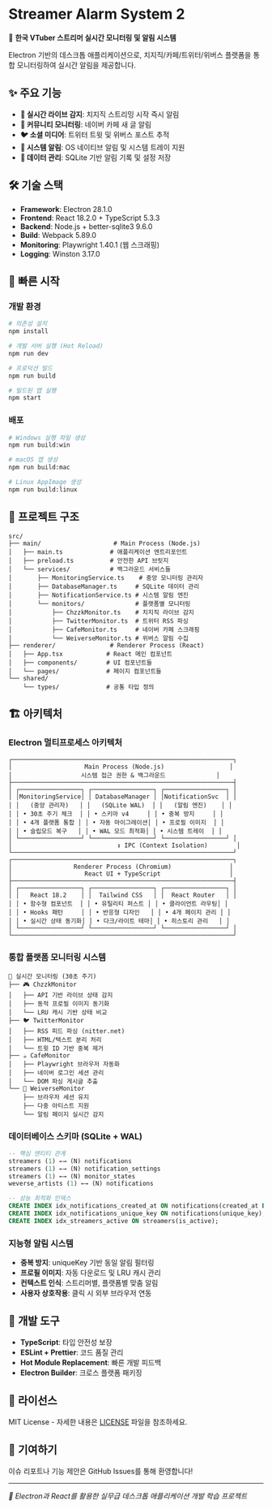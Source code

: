 # Streamer Alarm System 2

🚀 **한국 VTuber 스트리머 실시간 모니터링 및 알림 시스템**

Electron 기반의 데스크톱 애플리케이션으로, 치지직/카페/트위터/위버스 플랫폼을 통합 모니터링하여 실시간 알림을 제공합니다.

## ✨ 주요 기능

- **🔴 실시간 라이브 감지**: 치지직 스트리밍 시작 즉시 알림
- **📝 커뮤니티 모니터링**: 네이버 카페 새 글 알림
- **🐦 소셜 미디어**: 트위터 트윗 및 위버스 포스트 추적
- **🔔 시스템 알림**: OS 네이티브 알림 및 시스템 트레이 지원
- **💾 데이터 관리**: SQLite 기반 알림 기록 및 설정 저장

## 🛠️ 기술 스택

- **Framework**: Electron 28.1.0
- **Frontend**: React 18.2.0 + TypeScript 5.3.3
- **Backend**: Node.js + better-sqlite3 9.6.0
- **Build**: Webpack 5.89.0
- **Monitoring**: Playwright 1.40.1 (웹 스크래핑)
- **Logging**: Winston 3.17.0

## 🚀 빠른 시작

### 개발 환경
```bash
# 의존성 설치
npm install

# 개발 서버 실행 (Hot Reload)
npm run dev

# 프로덕션 빌드
npm run build

# 빌드된 앱 실행
npm start
```

### 배포
```bash
# Windows 실행 파일 생성
npm run build:win

# macOS 앱 생성
npm run build:mac

# Linux AppImage 생성
npm run build:linux
```

## 📁 프로젝트 구조

```
src/
├── main/                    # Main Process (Node.js)
│   ├── main.ts             # 애플리케이션 엔트리포인트
│   ├── preload.ts          # 안전한 API 브릿지
│   └── services/           # 백그라운드 서비스들
│       ├── MonitoringService.ts    # 중앙 모니터링 관리자
│       ├── DatabaseManager.ts     # SQLite 데이터 관리
│       ├── NotificationService.ts # 시스템 알림 엔진
│       └── monitors/              # 플랫폼별 모니터링
│           ├── ChzzkMonitor.ts    # 치지직 라이브 감지
│           ├── TwitterMonitor.ts  # 트위터 RSS 파싱
│           ├── CafeMonitor.ts     # 네이버 카페 스크래핑
│           └── WeiverseMonitor.ts # 위버스 알림 수집
├── renderer/               # Renderer Process (React)
│   ├── App.tsx            # React 메인 컴포넌트
│   ├── components/        # UI 컴포넌트들
│   └── pages/             # 페이지 컴포넌트들
└── shared/
    └── types/             # 공통 타입 정의
```

## 🏗️ 아키텍처

### Electron 멀티프로세스 아키텍처
```
┌─────────────────────────────────────────────────────────────┐
│                    Main Process (Node.js)                  │
│                   시스템 접근 권한 & 백그라운드              │
├─────────────────────────────────────────────────────────────┤
│ ┌─────────────────┐ ┌─────────────────┐ ┌─────────────────┐ │
│ │MonitoringService│ │ DatabaseManager │ │NotificationSvc  │ │
│ │   (중앙 관리자)   │ │   (SQLite WAL)  │ │   (알림 엔진)    │ │
│ │ • 30초 주기 체크  │ │ • 스키마 v4     │ │ • 중복 방지     │ │
│ │ • 4개 플랫폼 통합 │ │ • 자동 마이그레이션│ │ • 프로필 이미지  │ │
│ │ • 슬립모드 복구   │ │ • WAL 모드 최적화│ │ • 시스템 트레이  │ │
│ └─────────────────┘ └─────────────────┘ └─────────────────┘ │
│                             ↕ IPC (Context Isolation)        │
└─────────────────────────────────────────────────────────────┘
┌─────────────────────────────────────────────────────────────┐
│                 Renderer Process (Chromium)                │
│                    React UI + TypeScript                   │
├─────────────────────────────────────────────────────────────┤
│ ┌─────────────────┐ ┌─────────────────┐ ┌─────────────────┐ │
│ │   React 18.2    │ │  Tailwind CSS   │ │  React Router   │ │
│ │ • 함수형 컴포넌트  │ │ • 유틸리티 퍼스트 │ │ • 클라이언트 라우팅│ │
│ │ • Hooks 패턴     │ │ • 반응형 디자인   │ │ • 4개 페이지 관리 │ │
│ │ • 실시간 상태 동기화│ │ • 다크/라이트 테마│ │ • 히스토리 관리   │ │
│ └─────────────────┘ └─────────────────┘ └─────────────────┘ │
└─────────────────────────────────────────────────────────────┘
```

### 통합 플랫폼 모니터링 시스템
```
🎯 실시간 모니터링 (30초 주기)
├── 🎮 ChzzkMonitor
│   ├── API 기반 라이브 상태 감지
│   ├── 동적 프로필 이미지 동기화
│   └── LRU 캐시 기반 상태 비교
├── 🐦 TwitterMonitor  
│   ├── RSS 피드 파싱 (nitter.net)
│   ├── HTML/텍스트 분리 처리
│   └── 트윗 ID 기반 중복 제거
├── ☕ CafeMonitor
│   ├── Playwright 브라우저 자동화
│   ├── 네이버 로그인 세션 관리
│   └── DOM 파싱 게시글 추출
└── 🌟 WeiverseMonitor
    ├── 브라우저 세션 유지
    ├── 다중 아티스트 지원
    └── 알림 페이지 실시간 감지
```

### 데이터베이스 스키마 (SQLite + WAL)
```sql
-- 핵심 엔티티 관계
streamers (1) ←→ (N) notifications
streamers (1) ←→ (N) notification_settings  
streamers (1) ←→ (N) monitor_states
weverse_artists (1) ←→ (N) notifications

-- 성능 최적화 인덱스
CREATE INDEX idx_notifications_created_at ON notifications(created_at DESC);
CREATE INDEX idx_notifications_unique_key ON notifications(unique_key);
CREATE INDEX idx_streamers_active ON streamers(is_active);
```

### 지능형 알림 시스템
- **중복 방지**: uniqueKey 기반 동일 알림 필터링
- **프로필 이미지**: 자동 다운로드 및 LRU 캐시 관리
- **컨텍스트 인식**: 스트리머별, 플랫폼별 맞춤 알림
- **사용자 상호작용**: 클릭 시 외부 브라우저 연동


## 🔧 개발 도구

- **TypeScript**: 타입 안전성 보장
- **ESLint + Prettier**: 코드 품질 관리
- **Hot Module Replacement**: 빠른 개발 피드백
- **Electron Builder**: 크로스 플랫폼 패키징

## 📄 라이선스

MIT License - 자세한 내용은 [LICENSE](LICENSE) 파일을 참조하세요.

## 🤝 기여하기

이슈 리포트나 기능 제안은 GitHub Issues를 통해 환영합니다!

---

*🎯 Electron과 React를 활용한 실무급 데스크톱 애플리케이션 개발 학습 프로젝트*